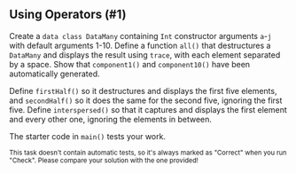 ## Using Operators (#1)

Create a `data class DataMany` containing `Int` constructor arguments `a`-`j`
with default arguments 1-10. Define a function `all()` that destructures a
`DataMany` and displays the result using `trace`, with each element separated by
a space. Show that `component1()` and `component10()` have been automatically
generated.

Define `firstHalf()` so it destructures and displays the first five elements,
and `secondHalf()` so it does the same for the second five, ignoring the first
five. Define `interspersed()` so that it captures and displays the first element
and every other one, ignoring the elements in between.

The starter code in `main()` tests your work.

<sub> This task doesn't contain automatic tests,
so it's always marked as "Correct" when you run "Check".
Please compare your solution with the one provided! </sub>

